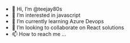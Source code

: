 - 👋 Hi, I’m @teejay80s 
- 👀 I’m interested in javascript
- 🌱 I’m currently learning Azure Devops
- 💞️ I’m looking to collaborate on React solutions
- 📫 How to reach me ...

<!---
teejay80s/teejay80s is a ✨ special ✨ repository because its `README.md` (this file) appears on your GitHub profile.
You can click the Preview link to take a look at your changes.
--->
